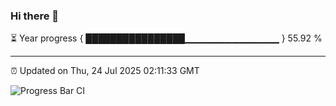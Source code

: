 ### Hi there 👋

⏳ Year progress { ████████████████▁▁▁▁▁▁▁▁▁▁▁▁▁▁ } 55.92 %

---

⏰ Updated on Thu, 24 Jul 2025 02:11:33 GMT

![Progress Bar CI](https://github.com/ZhaoGui/ZhaoGui/workflows/Progress%20Bar%20CI/badge.svg)
